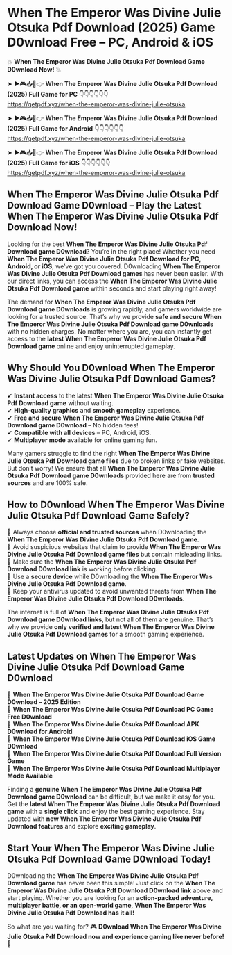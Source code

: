 # When The Emperor Was Divine Julie Otsuka Pdf Download (2025) Game D0wnload Free – PC, Android & iOS

💥 **When The Emperor Was Divine Julie Otsuka Pdf Download Game D0wnload Now!** 💥  

➤ ►🎮📥📱👉 **When The Emperor Was Divine Julie Otsuka Pdf Download (2025) Full Game for PC** 👇👇👇👇👇👇  
https://getpdf.xyz/when-the-emperor-was-divine-julie-otsuka  

➤ ►🎮📥📱👉 **When The Emperor Was Divine Julie Otsuka Pdf Download (2025) Full Game for Android** 👇👇👇👇👇👇  
https://getpdf.xyz/when-the-emperor-was-divine-julie-otsuka  

➤ ►🎮📥📱👉 **When The Emperor Was Divine Julie Otsuka Pdf Download (2025) Full Game for iOS** 👇👇👇👇👇👇  
https://getpdf.xyz/when-the-emperor-was-divine-julie-otsuka  

## When The Emperor Was Divine Julie Otsuka Pdf Download Game D0wnload – Play the Latest When The Emperor Was Divine Julie Otsuka Pdf Download Now!

Looking for the best **When The Emperor Was Divine Julie Otsuka Pdf Download game D0wnload**? You’re in the right place! Whether you need **When The Emperor Was Divine Julie Otsuka Pdf Download for PC, Android, or iOS**, we’ve got you covered. D0wnloading **When The Emperor Was Divine Julie Otsuka Pdf Download games** has never been easier. With our direct links, you can access the **When The Emperor Was Divine Julie Otsuka Pdf Download game** within seconds and start playing right away!  

The demand for **When The Emperor Was Divine Julie Otsuka Pdf Download game D0wnloads** is growing rapidly, and gamers worldwide are looking for a trusted source. That’s why we provide **safe and secure When The Emperor Was Divine Julie Otsuka Pdf Download game D0wnloads** with no hidden charges. No matter where you are, you can instantly get access to the **latest When The Emperor Was Divine Julie Otsuka Pdf Download game** online and enjoy uninterrupted gameplay.  

## **Why Should You D0wnload When The Emperor Was Divine Julie Otsuka Pdf Download Games?**  

✔ **Instant access** to the latest **When The Emperor Was Divine Julie Otsuka Pdf Download game** without waiting.  
✔ **High-quality graphics** and **smooth gameplay** experience.  
✔ **Free and secure When The Emperor Was Divine Julie Otsuka Pdf Download game D0wnload** – No hidden fees!  
✔ **Compatible with all devices** – PC, Android, iOS.  
✔ **Multiplayer mode** available for online gaming fun.  

Many gamers struggle to find the right **When The Emperor Was Divine Julie Otsuka Pdf Download game files** due to broken links or fake websites. But don’t worry! We ensure that all **When The Emperor Was Divine Julie Otsuka Pdf Download game D0wnloads** provided here are from **trusted sources** and are 100% safe.  

## **How to D0wnload When The Emperor Was Divine Julie Otsuka Pdf Download Game Safely?**  

📌 Always choose **official and trusted sources** when D0wnloading the **When The Emperor Was Divine Julie Otsuka Pdf Download game**.  
📌 Avoid suspicious websites that claim to provide **When The Emperor Was Divine Julie Otsuka Pdf Download game files** but contain misleading links.  
📌 Make sure the **When The Emperor Was Divine Julie Otsuka Pdf Download D0wnload link** is working before clicking.  
📌 Use a **secure device** while D0wnloading the **When The Emperor Was Divine Julie Otsuka Pdf Download game**.  
📌 Keep your antivirus updated to avoid unwanted threats from **When The Emperor Was Divine Julie Otsuka Pdf Download D0wnloads**.  

The internet is full of **When The Emperor Was Divine Julie Otsuka Pdf Download game D0wnload links**, but not all of them are genuine. That’s why we provide **only verified and latest When The Emperor Was Divine Julie Otsuka Pdf Download games** for a smooth gaming experience.  

## **Latest Updates on When The Emperor Was Divine Julie Otsuka Pdf Download Game D0wnload**  

🔹 **When The Emperor Was Divine Julie Otsuka Pdf Download Game D0wnload – 2025 Edition**  
🔹 **When The Emperor Was Divine Julie Otsuka Pdf Download PC Game Free D0wnload**  
🔹 **When The Emperor Was Divine Julie Otsuka Pdf Download APK D0wnload for Android**  
🔹 **When The Emperor Was Divine Julie Otsuka Pdf Download iOS Game D0wnload**  
🔹 **When The Emperor Was Divine Julie Otsuka Pdf Download Full Version Game**  
🔹 **When The Emperor Was Divine Julie Otsuka Pdf Download Multiplayer Mode Available**  

Finding a **genuine When The Emperor Was Divine Julie Otsuka Pdf Download game D0wnload** can be difficult, but we make it easy for you. Get the **latest When The Emperor Was Divine Julie Otsuka Pdf Download game** with a **single click** and enjoy the best gaming experience. Stay updated with **new When The Emperor Was Divine Julie Otsuka Pdf Download features** and explore **exciting gameplay**.  

## **Start Your When The Emperor Was Divine Julie Otsuka Pdf Download Game D0wnload Today!**  

D0wnloading the **When The Emperor Was Divine Julie Otsuka Pdf Download game** has never been this simple! Just click on the **When The Emperor Was Divine Julie Otsuka Pdf Download D0wnload link** above and start playing. Whether you are looking for an **action-packed adventure, multiplayer battle, or an open-world game**, **When The Emperor Was Divine Julie Otsuka Pdf Download has it all!**  

So what are you waiting for? 🎮 **D0wnload When The Emperor Was Divine Julie Otsuka Pdf Download now and experience gaming like never before!** 🚀  